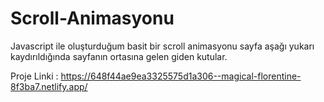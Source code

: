 # Scroll-Animasyonu
 Javascript ile oluşturduğum basit bir scroll animasyonu sayfa aşağı yukarı kaydırıldığında sayfanın ortasına gelen giden kutular.

Proje Linki : https://648f44ae9ea3325575d1a306--magical-florentine-8f3ba7.netlify.app/
